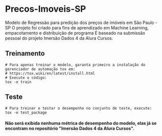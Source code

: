 # Precos-Imoveis-SP
Modelo de Regressão para predição dos preços de imóveis em São Paulo - SP
O projeto foi criado para fins de aprendizado em Machine Learning, empacotamento e distribuição de programa
É baseado na submissão pessoal do projeto Imersão Dados 4 da Alura Cursos.

## Treinamento
```Shell 
# Para apenas treinar o modelo, garanta primeiro a instalação do gerenciador de automação tox em: 
# https://tox.wiki/en/latest/install.html
# Execute o código:
tox -e train
```
## Teste
```Shell
# Para treinar e testar o desempenho no conjunto de teste, execute:
tox -e test_package
``` 
#### Não será exibida nenhuma métrica de desempenho do modelo, elas já se encontram no repositório "Imersão Dados 4 da Alura Cursos".
